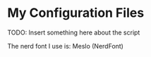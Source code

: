 # My Configuration Files

TODO: Insert something here about the script

The nerd font I use is: Meslo (NerdFont)
